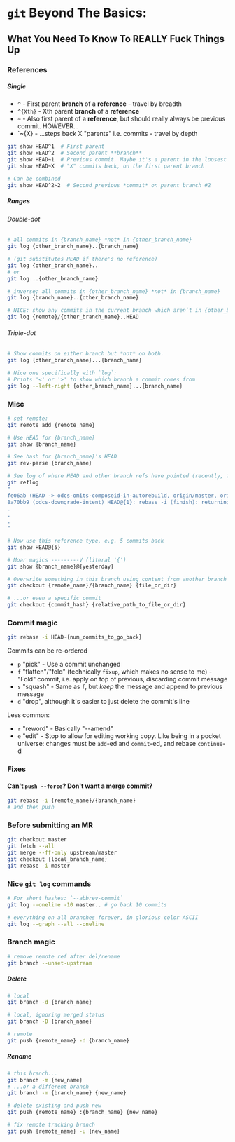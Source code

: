# `git` Beyond The Basics:
## What You Need To Know To REALLY Fuck Things Up
### References
##### Single
- `^` - First parent **branch** of a **reference** - travel by breadth
- `^{Xth}` - Xth parent **branch** of a **reference**
- `~` - Also first parent of a **reference**, but should really always be previous commit. HOWEVER...
- `~{X} - ...steps back X "parents" i.e. commits - travel by depth
```sh
git show HEAD^1  # First parent
git show HEAD^2  # Second parent **branch**
git show HEAD~1  # Previous commit. Maybe it's a parent in the loosest sense, maybe not
git show HEAD~X  # "X" commits back, on the first parent branch

# Can be combined
git show HEAD^2~2  # Second previous *commit* on parent branch #2

```
##### Ranges
###### Double-dot
```sh
# all commits in {branch_name} *not* in {other_branch_name}
git log {other_branch_name}..{branch_name}

# (git substitutes HEAD if there's no reference)
git log {other_branch_name}..
# or
git log ..{other_branch_name}

# inverse; all commits in {other_branch_name} *not* in {branch_name}
git log {branch_name}..{other_branch_name}

# NICE: show any commits in the current branch which aren’t in {other_branch_name} on {remote}.
git log {remote}/{other_branch_name}..HEAD
```
###### Triple-dot
```sh
# Show commits on either branch but *not* on both.
git log {other_branch_name}...{branch_name}

# Nice one specifically with `log`:
# Prints '<' or '>' to show which branch a commit comes from
git log --left-right {other_branch_name}...{branch_name}
```

### Misc
```sh
# set remote:
git remote add {remote_name}

# Use HEAD for {branch_name}
git show {branch_name}

# See hash for {branch_name}'s HEAD
git rev-parse {branch_name}

# See log of where HEAD and other branch refs have pointed (recently, for some values of "recently"), not unlike bash history
git reflog
"
fe06ab (HEAD -> odcs-omits-composeid-in-autorebuild, origin/master, origin/HEAD , master) HEAD@{0}: checkout: moving from odcs-downgrade-intent to odcs-omits-composeid-in-autorebuild
8a70bb9 (odcs-downgrade-intent) HEAD@{1}: rebase -i (finish): returning to refs/heads/odcs-downgrade-intent
.
.
.
"

# Now use this reference type, e.g. 5 commits back
git show HEAD@{5}

# Moar magics ---------V (literal '{')
git show {branch_name}@{yesterday}

# Overwrite something in this branch using content from another branch
git checkout {remote_name}/{branch_name} {file_or_dir}

# ...or even a specific commit
git checkout {commit_hash} {relative_path_to_file_or_dir}
```

### Commit magic
```sh
git rebase -i HEAD~{num_commits_to_go_back}
```
Commits can be re-ordered
- `p` "pick" - Use a commit unchanged
- `f` "flatten"/"fold" (technically `fixup`, which makes no sense to me) - "Fold" commit, i.e. apply on top of previous, discarding commit message
- `s` "squash" - Same as `f`, but *keep* the message and append to previous message
- `d` "drop", although it's easier to just delete the commit's line

Less common:
- `r` "reword" - Basically "--amend"
- `e` "edit" - Stop to allow for editing working copy. Like being in a pocket universe: changes must be `add`-ed and `commit`-ed, and rebase `continue`-d

### Fixes
#### Can't `push --force`? Don't want a merge commit?
```sh
git rebase -i {remote_name}/{branch_name}
# and then push
```

### Before submitting an MR
```sh
git checkout master
git fetch --all
git merge --ff-only upstream/master
git checkout {local_branch_name}
git rebase -i master
```

### Nice `git log` commands
```sh
# For short hashes: `--abbrev-commit`
git log --oneline -10 master.. # go back 10 commits

# everything on all branches forever, in glorious color ASCII
git log --graph --all --oneline
```

### Branch magic
```sh
# remove remote ref after del/rename
git branch --unset-upstream
```

##### Delete
```sh
# local
git branch -d {branch_name}

# local, ignoring merged status
git branch -D {branch_name}
```

```sh
# remote
git push {remote_name} -d {branch_name}
```

##### Rename
```sh
# this branch...
git branch -m {new_name}
# ...or a different branch
git branch -m {branch_name} {new_name}

# delete existing and push new
git push {remote_name} :{branch_name} {new_name}

# fix remote tracking branch
git push {remote_name} -u {new_name}
```
